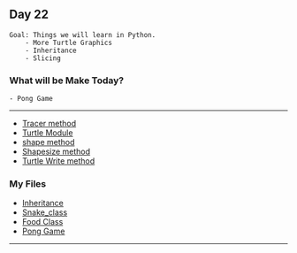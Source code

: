 ## Day 22

    Goal: Things we will learn in Python.
        - More Turtle Graphics
        - Inheritance
        - Slicing

### What will be Make Today?
    - Pong Game

----------------------------------------------------------------------------------------
- [Tracer method](https://docs.python.org/3.3/library/turtle.html?highlight=turtle#turtle.tracer)
- [Turtle Module](https://docs.python.org/3.3/library/turtle.html?highlight=turtle#module-turtle)
- [shape method](https://docs.python.org/3.3/library/turtle.html?highlight=turtle#turtle.shape)
- [Shapesize method](https://docs.python.org/3.3/library/turtle.html?highlight=turtle#turtle.shapesize)
- [Turtle Write method](https://docs.python.org/3/library/turtle.html#turtle.write)

### My Files

- [Inheritance](Inheritance.py)
- [Snake_class](snake.py)
- [Food Class](food.py)
- [Pong Game](main.py)

----------------------------------------------------------------------------------------
